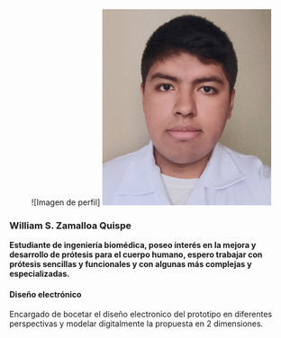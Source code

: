 <div style="text-align: center;">
![Imagen de perfil] <img src="https://github.com/Misancio-T/FUNBIO---GRUPO-4/blob/main/Resources/Foto_William.jpg?raw=true" alt="Imagen de perfil" width="300"/>
</div>

### William S. Zamalloa Quispe
**Estudiante de ingeniería biomédica, poseo interés en la mejora y desarrollo de prótesis para el cuerpo humano, espero trabajar con prótesis sencillas y funcionales y con algunas más complejas y especializadas.**

#### Diseño electrónico
Encargado de bocetar el diseño electronico del prototipo en diferentes perspectivas y modelar digitalmente la propuesta en 2 dimensiones.
